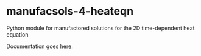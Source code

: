 manufacsols-4-heateqn
=====================

Python module for manufactored solutions for the 2D time-dependent heat equation


Documentation goes [here](http://highlando.github.com/manufacsols-4-heateqn/).
